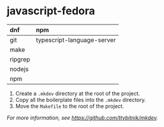 # javascript-fedora

| dnf     | npm                        |
|:--------|:---------------------------|
| git     | typescript-language-server |
| make    |                            |
| ripgrep |                            |
| nodejs  |                            |
| npm     |                            |

1. Create a `.mkdev` directory at the root of the project.
2. Copy all the boilerplate files into the `.mkdev` directory.
3. Move the `Makefile` to the root of the project.

*For more information, see <https://github.com/ttybitnik/mkdev>.*
